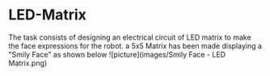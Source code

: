 # LED-Matrix
The task consists of designing an electrical circuit of LED matrix to make the face expressions for the robot. a 5x5 Matrix has been made displaying a "Smily Face" as shown below
![picture](images/Smily Face - LED Matrix.png)
